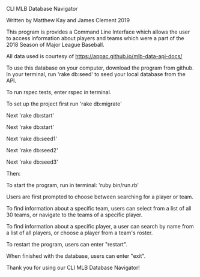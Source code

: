 CLI MLB Database Navigator

Written by Matthew Kay and James Clement
2019

This program is provides a Command Line Interface which allows the user to access information about players and teams which were a part of the 2018 Season of Major League Baseball.

All data used is courtesy of https://appac.github.io/mlb-data-api-docs/

To use this database on your computer, download the program from github.
In your terminal, run 'rake db:seed' to seed your local database from the API.

To run rspec tests, enter rspec in terminal.


To set up the project first run 'rake db:migrate'

Next 'rake db:start'

Next 'rake db:start'

Next 'rake db:seed1'

Next 'rake db:seed2'

Next 'rake db:seed3'

Then:

To start the program, run in terminal: 'ruby bin/run.rb'

Users are first prompted to choose between searching for a player or team.

To find information about a specific team, users can select from a list of all 30 teams, or navigate to the teams of a specific player.

To find information about a specific player, a user can search by name from a list of all players, or choose a player from a team's roster.

To restart the program, users can enter "restart".

When finished with the database, users can enter "exit".

Thank you for using our CLI MLB Database Navigator!
